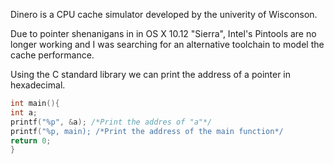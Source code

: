 Dinero is a CPU cache simulator developed by the univerity of Wisconson.

Due to pointer shenanigans in in OS X 10.12 "Sierra", Intel's Pintools are no longer working and I was searching for an alternative toolchain to model the cache performance.


Using the C standard library we can print the address of a pointer in hexadecimal.
~~~c
int main(){
int a;
printf("%p", &a); /*Print the addres of "a"*/
printf("%p, main); /*Print the address of the main function*/
return 0;
}
~~~

